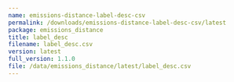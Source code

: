 ```yaml
---
name: emissions-distance-label-desc-csv
permalink: /downloads/emissions-distance-label-desc-csv/latest
package: emissions_distance
title: label_desc
filename: label_desc.csv
version: latest
full_version: 1.1.0
file: /data/emissions_distance/latest/label_desc.csv
---
```


